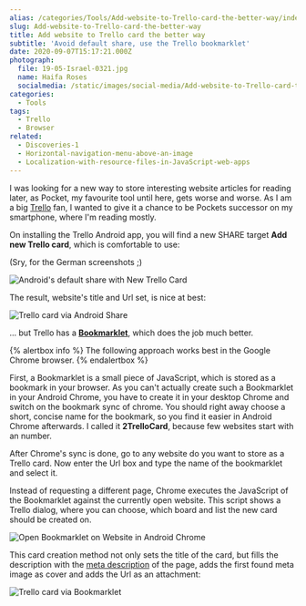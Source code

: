 ```yaml
---
alias: /categories/Tools/Add-website-to-Trello-card-the-better-way/index.html
slug: Add-website-to-Trello-card-the-better-way
title: Add website to Trello card the better way
subtitle: 'Avoid default share, use the Trello bookmarklet'
date: 2020-09-07T15:17:21.000Z
photograph:
  file: 19-05-Israel-0321.jpg
  name: Haifa Roses
  socialmedia: /static/images/social-media/Add-website-to-Trello-card-the-better-way.png
categories:
  - Tools
tags:
  - Trello
  - Browser
related:
  - Discoveries-1
  - Horizontal-navigation-menu-above-an-image
  - Localization-with-resource-files-in-JavaScript-web-apps
---
```


I was looking for a new way to store interesting website articles for reading later, as Pocket, my favourite tool until here, gets worse and worse. As I am a big [Trello](https://trello.com) fan, I wanted to give it a chance to be Pockets successor on my smartphone, where I'm reading mostly.

On installing the Trello Android app, you will find a new SHARE target **Add new Trello card**, which is comfortable to use:

(Sry, for the German screenshots ;)

![Android's default share with New Trello Card](android-share-website.png)

The result, website's title and Url set, is nice at best:

![Trello card via Android Share](card-via-share.png)

... but Trello has a **[Bookmarklet](https://trello.com/add-card)**, which does the job much better.

<!-- more -->

{% alertbox info %}
The following approach works best in the Google Chrome browser.
{% endalertbox %}

First, a Bookmarklet is a small piece of JavaScript, which is stored as a bookmark in your browser. As you can't actually create such a Bookmarklet in your Android Chrome, you have to create it in your desktop Chrome and switch on the bookmark sync of chrome. You should right away choose a short, concise name for the bookmark, so you find it easier in Android Chrome afterwards. I called it **2TrelloCard**, because few websites start with an number.

After Chrome's sync is done, go to any website do you want to store as a Trello card. Now enter the Url box and type the name of the bookmarklet and select it.

Instead of requesting a different page, Chrome executes the JavaScript of the Bookmarklet against the currently open website. This script shows a Trello dialog, where you can choose, which board and list the new card should be created on.

![Open Bookmarklet on Website in Android Chrome](open-bookmarklet.gif)

This card creation method not only sets the title of the card, but fills the description with the [meta description](https://en.wikipedia.org/wiki/Meta_element) of the page, adds the first found meta image as cover and adds the Url as an attachment:

![Trello card via Bookmarklet](card-via-bookmarklet.png)
